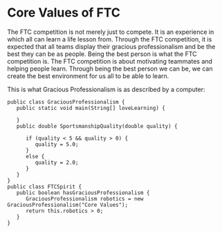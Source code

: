 # Core Values of FTC

The FTC competition is not merely just to compete. It is an experience in which all can learn a life lesson from. Through the 
FTC competition, it is expected that all teams display their gracious professionalism and be the best they can be as people. 
Being the best person is what the FTC competition is. The FTC competition is about motivating teammates and helping people learn. 
Through being the best person we can be, we can create the best environment for us all to be able to learn.

This is what Gracious Professionalism is as described by a computer:

~~~~
public class GraciousProfessionalism {
   public static void main(String[] loveLearning) {
      
   }
   public double SportsmanshipQuality(double quality) {
      
      if (quality < 5 && quality > 0) {
         quality = 5.0;
      }
      else {
         quality = 2.0;
      }
   }
}
public class FTCSpirit {
   public boolean hasGraciousProfessionalism {
      GraciousProfessionalism robotics = new GraciousProfessionalism("Core Values");
      return this.robotics > 0;
   }
}
~~~~
